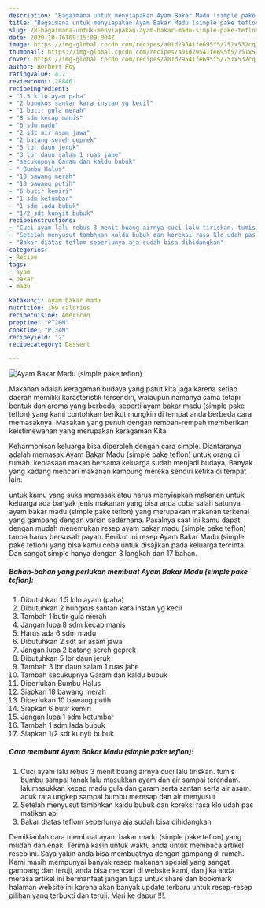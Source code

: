 ```yaml
---
description: "Bagaimana untuk menyiapakan Ayam Bakar Madu (simple pake teflon) Luar biasa"
title: "Bagaimana untuk menyiapakan Ayam Bakar Madu (simple pake teflon) Luar biasa"
slug: 78-bagaimana-untuk-menyiapakan-ayam-bakar-madu-simple-pake-teflon-luar-biasa
date: 2020-10-16T09:15:09.004Z
image: https://img-global.cpcdn.com/recipes/a01d29541fe695f5/751x532cq70/ayam-bakar-madu-simple-pake-teflon-foto-resep-utama.jpg
thumbnail: https://img-global.cpcdn.com/recipes/a01d29541fe695f5/751x532cq70/ayam-bakar-madu-simple-pake-teflon-foto-resep-utama.jpg
cover: https://img-global.cpcdn.com/recipes/a01d29541fe695f5/751x532cq70/ayam-bakar-madu-simple-pake-teflon-foto-resep-utama.jpg
author: Herbert Roy
ratingvalue: 4.7
reviewcount: 28846
recipeingredient:
- "1.5 kilo ayam paha"
- "2 bungkus santan kara instan yg kecil"
- "1 butir gula merah"
- "8 sdm kecap manis"
- "6 sdm madu"
- "2 sdt air asam jawa"
- "2 batang sereh geprek"
- "5 lbr daun jeruk"
- "3 lbr daun salam 1 ruas jahe"
- "secukupnya Garam dan kaldu bubuk"
- " Bumbu Halus"
- "18 bawang merah"
- "10 bawang putih"
- "6 butir kemiri"
- "1 sdm ketumbar"
- "1 sdm lada bubuk"
- "1/2 sdt kunyit bubuk"
recipeinstructions:
- "Cuci ayam lalu rebus 3 menit buang airnya cuci lalu tiriskan. tumis bumbu sampai tanak lalu masukkan ayam dan air sampai terendam. lalumasukkan kecap madu gula dan garam serta santan serta air asam. aduk rata ungkep sampai bumbu meresap dan air menyusut"
- "Setelah menyusut tambhkan kaldu bubuk dan koreksi rasa klo udah pas matikan api"
- "Bakar diatas teflom seperlunya aja sudah bisa dihidangkan"
categories:
- Recipe
tags:
- ayam
- bakar
- madu

katakunci: ayam bakar madu 
nutrition: 169 calories
recipecuisine: American
preptime: "PT20M"
cooktime: "PT34M"
recipeyield: "2"
recipecategory: Dessert

---
```



![Ayam Bakar Madu (simple pake teflon)](https://img-global.cpcdn.com/recipes/a01d29541fe695f5/751x532cq70/ayam-bakar-madu-simple-pake-teflon-foto-resep-utama.jpg)

Makanan adalah keragaman budaya yang patut kita jaga karena setiap daerah memiliki karasteristik tersendiri, walaupun namanya sama tetapi bentuk dan aroma yang berbeda, seperti ayam bakar madu (simple pake teflon) yang kami contohkan berikut mungkin di tempat anda berbeda cara memasaknya. Masakan yang penuh dengan rempah-rempah memberikan keistimewahan yang merupakan keragaman Kita



Keharmonisan keluarga bisa diperoleh dengan cara simple. Diantaranya adalah memasak Ayam Bakar Madu (simple pake teflon) untuk orang di rumah. kebiasaan makan bersama keluarga sudah menjadi budaya, Banyak yang kadang mencari makanan kampung mereka sendiri ketika di tempat lain.

untuk kamu yang suka memasak atau harus menyiapkan makanan untuk keluarga ada banyak jenis makanan yang bisa anda coba salah satunya ayam bakar madu (simple pake teflon) yang merupakan makanan terkenal yang gampang dengan varian sederhana. Pasalnya saat ini kamu dapat dengan mudah menemukan resep ayam bakar madu (simple pake teflon) tanpa harus bersusah payah.
Berikut ini resep Ayam Bakar Madu (simple pake teflon) yang bisa kamu coba untuk disajikan pada keluarga tercinta. Dan sangat simple hanya dengan 3 langkah dan 17 bahan.


<!--inarticleads1-->

##### Bahan-bahan yang perlukan membuat Ayam Bakar Madu (simple pake teflon):

1. Dibutuhkan 1.5 kilo ayam (paha)
1. Dibutuhkan 2 bungkus santan kara instan yg kecil
1. Tambah 1 butir gula merah
1. Jangan lupa 8 sdm kecap manis
1. Harus ada 6 sdm madu
1. Dibutuhkan 2 sdt air asam jawa
1. Jangan lupa 2 batang sereh geprek
1. Dibutuhkan 5 lbr daun jeruk
1. Tambah 3 lbr daun salam 1 ruas jahe
1. Tambah secukupnya Garam dan kaldu bubuk
1. Diperlukan  Bumbu Halus
1. Siapkan 18 bawang merah
1. Diperlukan 10 bawang putih
1. Siapkan 6 butir kemiri
1. Jangan lupa 1 sdm ketumbar
1. Tambah 1 sdm lada bubuk
1. Siapkan 1/2 sdt kunyit bubuk




<!--inarticleads2-->

##### Cara membuat  Ayam Bakar Madu (simple pake teflon):

1. Cuci ayam lalu rebus 3 menit buang airnya cuci lalu tiriskan. tumis bumbu sampai tanak lalu masukkan ayam dan air sampai terendam. lalumasukkan kecap madu gula dan garam serta santan serta air asam. aduk rata ungkep sampai bumbu meresap dan air menyusut
1. Setelah menyusut tambhkan kaldu bubuk dan koreksi rasa klo udah pas matikan api
1. Bakar diatas teflom seperlunya aja sudah bisa dihidangkan




Demikianlah cara membuat ayam bakar madu (simple pake teflon) yang mudah dan enak. Terima kasih untuk waktu anda untuk membaca artikel resep ini. Saya yakin anda bisa membuatnya dengan gampang di rumah. Kami masih mempunyai banyak resep makanan spesial yang sangat gampang dan teruji, anda bisa mencari di website kami, dan jika anda merasa artikel ini bermanfaat jangan lupa untuk share dan bookmark halaman website ini karena akan banyak update terbaru untuk resep-resep pilihan yang terbukti dan teruji. Mari ke dapur !!!. 
